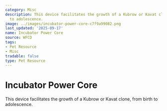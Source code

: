 ```yaml
---
category: Misc
description: This device facilitates the growth of a Kubrow or Kavat clone, from birth
  to adolescence.
image: ../images/incubator-power-core-c7f9a99082.png
last_updated: '2025-09-17'
name: Incubator Power Core
source: WFCD
tags:
- Pet Resource
- Misc
tradable: false
type: Pet Resource
---
```


# Incubator Power Core

This device facilitates the growth of a Kubrow or Kavat clone, from birth to adolescence.

